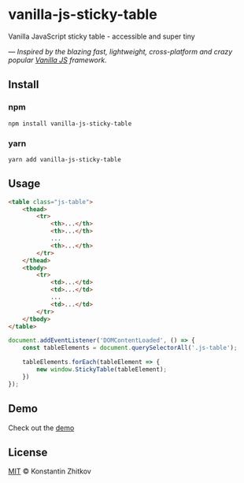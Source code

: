 # vanilla-js-sticky-table

Vanilla JavaScript sticky table - accessible and super tiny

*— Inspired by the blazing fast, lightweight, cross-platform and crazy popular [Vanilla JS](http://vanilla-js.com/)  framework.*

## Install

### npm

```
npm install vanilla-js-sticky-table
```

### yarn

```
yarn add vanilla-js-sticky-table
```

## Usage

```html
<table class="js-table">
    <thead>
        <tr>
            <th>...</th>
            <th>...</th>
            ...
            <th>...</th>
        </tr>
    </thead>
    <tbody>
        <tr>
            <td>...</td>
            <td>...</td>
            ...
            <td>...</td>
        </tr>
    </tbody>
</table>
```

```js
document.addEventListener('DOMContentLoaded', () => {
    const tableElements = document.querySelectorAll('.js-table');

    tableElements.forEach(tableElement => {
        new window.StickyTable(tableElement);
    })
});
```

## Demo

Check out the [demo](https://zhitkovkostya.github.io/vanilla-js-sticky-table/)

## License

[MIT](https://opensource.org/licenses/MIT) © Konstantin Zhitkov

